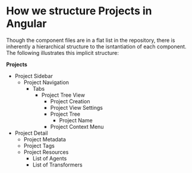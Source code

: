 # How we structure Projects in Angular

Though the component files are in a flat list in the repository, there is inherently a hierarchical structure to
 the isntantiation of each component. The following illustrates this implicit structure:
 
 **Projects**
 - Project Sidebar
    - Project Navigation
        - Tabs
            - Project Tree View
                - Project Creation
                - Project View Settings
                - Project Tree
                    - Project Name
                - Project Context Menu
 - Project Detail 
    - Project Metadata
    - Project Tags
    - Project Resources
        - List of Agents
        - List of Transformers
